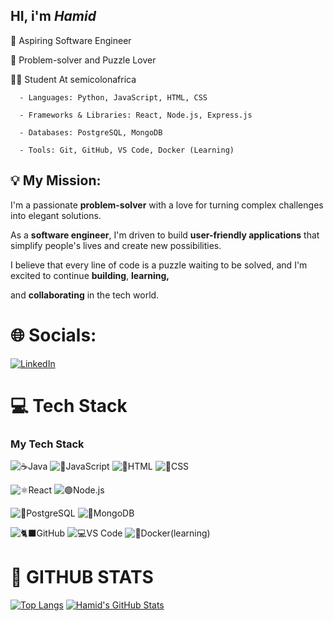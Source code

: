 ## HI, i'm *Hamid*

🧠 Aspiring Software Engineer

🧩 Problem-solver and Puzzle Lover

👨‍💻 Student At semicolonafrica

      - Languages: Python, JavaScript, HTML, CSS
      
      - Frameworks & Libraries: React, Node.js, Express.js
      
      - Databases: PostgreSQL, MongoDB
      
      - Tools: Git, GitHub, VS Code, Docker (Learning)



##  💡 My Mission:

I'm a passionate **problem-solver** with a love for turning complex challenges into elegant solutions.

As a **software engineer**, I'm driven to build **user-friendly applications** that simplify people's lives and create new possibilities. 

I believe that every line of code is a puzzle waiting to be solved, and I'm excited to continue **building**, **learning,**

and **collaborating** in the tech world.

# 🌐 Socials:

[![LinkedIn](https://img.shields.io/badge/LinkedIn-0077B5?style=for-the-badge&logo=linkedin&logoColor=white)](https://www.linkedin.com/in/[abdulhamid-abari-766b98362])

# 💻 Tech Stack
### My Tech Stack

![☕Java](https://img.shields.io/badge/python-3670A0?style=for-the-badge&logo=python&logoColor=ffdd54)
![📜JavaScript](https://img.shields.io/badge/JavaScript-F7DF1E?style=for-the-badge&logo=javascript&logoColor=black)
![📄HTML](https://img.shields.io/badge/HTML-E34F26?style=for-the-badge&logo=html5&logoColor=white)
![🎨CSS](https://img.shields.io/badge/CSS-1572B6?style=for-the-badge&logo=css3&logoColor=white)

![⚛️React](https://img.shields.io/badge/react-%2320232a.svg?style=for-the-badge&logo=react&logoColor=%2361DAFB)
![🟢Node.js](https://img.shields.io/badge/node.js-6da55f?style=for-the-badge&logo=node.js&logoColor=white)

![🐘PostgreSQL](https://img.shields.io/badge/PostgreSQL-316192?style=for-the-badge&logo=postgresql&logoColor=white)
![🍃MongoDB](https://img.shields.io/badge/MongoDB-%234ea94b.svg?style=for-the-badge&logo=mongodb&logoColor=white)

![🐈‍⬛GitHub](https://img.shields.io/badge/github-%23121011.svg?style=for-the-badge&logo=github&logoColor=white)
![💻VS Code](https://img.shields.io/badge/VS%20Code-0078D4?style=for-the-badge&logo=visual%20studio%20code&logoColor=white)
![🐋Docker(learning)](https://img.shields.io/badge/docker-%230db7ed.svg?style=for-the-badge&logo=docker&logoColor=white)

# 🔧 GITHUB STATS
[![Top Langs](https://github-readme-stats.vercel.app/api/top-langs/?username=HAMID731&layout=compact&theme=radical)](https://github.com/anuraghazra/github-readme-stats)
[![Hamid's GitHub Stats](https://github-readme-stats.vercel.app/api?username=HAMID731&show_icons=true&theme=radical)](https://github.com/anuraghazra/github-readme-stats)
